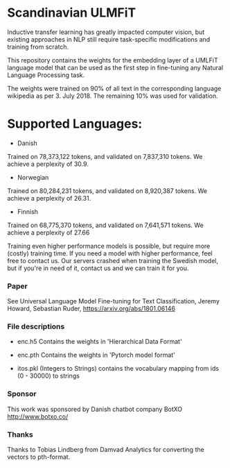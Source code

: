 # Scandinavian ULMFiT

Inductive transfer learning has greatly impacted computer vision, but existing approaches in NLP still require task-specific modifications and training from scratch.

This repository contains the weights for the embedding layer of a UMLFiT language model that can be used as the first step in fine-tuning any Natural Language Processing task.

The weights were trained on 90% of all text in the corresponding language wikipedia as per 3. July 2018. The remaining 10% was used for validation.

# Supported Languages:

- Danish

Trained on 78,373,122 tokens, and validated on 7,837,310 tokens. We achieve a perplexity of 30.9.

- Norwegian

Trained on 80,284,231 tokens, and validated on 8,920,387 tokens. We achieve a perplexity of 26.31.

- Finnish

Trained on 68,775,370 tokens, and validated on 7,641,571 tokens. We achieve a perplexity of 27.66

Training even higher performance models is possible, but require more (costly) training time. If you need a model with higher performance, feel free to contact us. Our servers crashed when training the Swedish model, but if you're in need of it, contact us and we can train it for you.

### Paper

See Universal Language Model Fine-tuning for Text Classification, Jeremy Howard, Sebastian Ruder, https://arxiv.org/abs/1801.06146

### File descriptions

- enc.h5  Contains the weights in 'Hierarchical Data Format'

- enc.pth  Contains the weights in 'Pytorch model format'

- itos.pkl (Integers to Strings) contains the vocabulary mapping from ids (0 - 30000) to strings

### Sponsor

This work was sponsored by Danish chatbot company BotXO
http://www.botxo.co/

### Thanks 

Thanks to Tobias Lindberg from Damvad Analytics for converting the vectors to pth-format.
